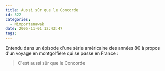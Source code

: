 ```yaml
---
title: Aussi sûr que le Concorde
id: 522
categories:
  - Nimportenawak
date: 2005-11-01 12:43:47
tags:
---
```


Entendu dans un épisode d'une série américaine des années 80 à propos d'un voyage en montgolfière qui se passe en France&nbsp;:
 > C'est aussi sûr que le Concorde